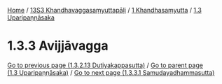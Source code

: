 
[Home](/) / [13S3 Khandhavaggasaṃyuttapāḷi](../../../13S3.md) / [1 Khandhasaṃyutta](../../1.md) / [1.3 Uparipaṇṇāsaka](../1.3.md)

# 1.3.3 Avijjāvagga


[Go to previous page (1.3.2.13 Dutiyakappasutta)](1.3.2/1.3.2.13.md) / [Go to parent page (1.3 Uparipaṇṇāsaka)](../1.3.md) / [Go to next page (1.3.3.1 Samudayadhammasutta)](1.3.3/1.3.3.1.md)


